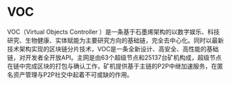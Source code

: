 # VOC

VOC（Virtual Objects Controller ）是一条基于石墨烯架构的以数字娱乐、科技研究、生物健康、实体赋能为主要研究方向的基础链，完全去中心化。同时以最新技术架构实现的区块链分片技术，VOC是一条全新设计、高安全、高性能的基础链，对开发者全开放API。主网是由63个超级节点和25137台矿机构成，超级节点在链中完成区块的打包与确认工作，矿机提供基于主链的P2P中继加速服务，在匿名资产管理与P2P社交中起着不可或缺的作用。

